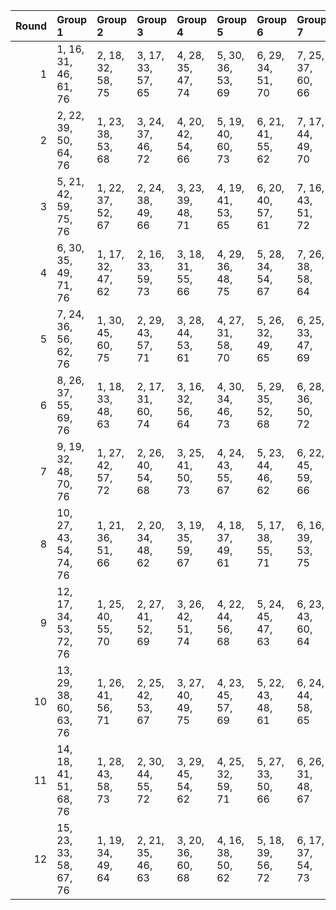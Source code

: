 |   Round | Group 1                | Group 2           | Group 3           | Group 4           | Group 5           | Group 6           | Group 7           | Group 8           | Group 9           | Group 10           | Group 11           | Group 12           | Group 13           | Group 14           | Group 15           |
|--------:|:-----------------------|:------------------|:------------------|:------------------|:------------------|:------------------|:------------------|:------------------|:------------------|:-------------------|:-------------------|:-------------------|:-------------------|:-------------------|:-------------------|
|       1 | 1, 16, 31, 46, 61, 76  | 2, 18, 32, 58, 75 | 3, 17, 33, 57, 65 | 4, 28, 35, 47, 74 | 5, 30, 36, 53, 69 | 6, 29, 34, 51, 70 | 7, 25, 37, 60, 66 | 8, 27, 38, 56, 67 | 9, 26, 39, 52, 62 | 10, 22, 41, 49, 72 | 11, 24, 42, 48, 73 | 12, 23, 40, 59, 63 | 13, 19, 43, 50, 68 | 14, 21, 44, 54, 71 | 15, 20, 45, 55, 64 |
|       2 | 2, 22, 39, 50, 64, 76  | 1, 23, 38, 53, 68 | 3, 24, 37, 46, 72 | 4, 20, 42, 54, 66 | 5, 19, 40, 60, 73 | 6, 21, 41, 55, 62 | 7, 17, 44, 49, 70 | 8, 16, 45, 48, 74 | 9, 18, 43, 59, 69 | 10, 29, 33, 56, 61 | 11, 28, 31, 52, 65 | 12, 30, 32, 51, 67 | 13, 26, 35, 57, 75 | 14, 25, 36, 58, 63 | 15, 27, 34, 47, 71 |
|       3 | 5, 21, 42, 59, 75, 76  | 1, 22, 37, 52, 67 | 2, 24, 38, 49, 66 | 3, 23, 39, 48, 71 | 4, 19, 41, 53, 65 | 6, 20, 40, 57, 61 | 7, 16, 43, 51, 72 | 8, 18, 44, 47, 73 | 9, 17, 45, 58, 68 | 10, 28, 32, 55, 63 | 11, 30, 33, 54, 64 | 12, 29, 31, 50, 69 | 13, 25, 34, 56, 74 | 14, 27, 35, 60, 62 | 15, 26, 36, 46, 70 |
|       4 | 6, 30, 35, 49, 71, 76  | 1, 17, 32, 47, 62 | 2, 16, 33, 59, 73 | 3, 18, 31, 55, 66 | 4, 29, 36, 48, 75 | 5, 28, 34, 54, 67 | 7, 26, 38, 58, 64 | 8, 25, 39, 57, 68 | 9, 27, 37, 53, 63 | 10, 23, 42, 50, 70 | 11, 22, 40, 46, 74 | 12, 24, 41, 60, 61 | 13, 20, 44, 51, 69 | 14, 19, 45, 52, 72 | 15, 21, 43, 56, 65 |
|       5 | 7, 24, 36, 56, 62, 76  | 1, 30, 45, 60, 75 | 2, 29, 43, 57, 71 | 3, 28, 44, 53, 61 | 4, 27, 31, 58, 70 | 5, 26, 32, 49, 65 | 6, 25, 33, 47, 69 | 8, 23, 34, 52, 66 | 9, 22, 35, 51, 73 | 10, 21, 37, 48, 68 | 11, 20, 38, 59, 72 | 12, 19, 39, 55, 74 | 13, 18, 42, 46, 64 | 14, 17, 40, 50, 67 | 15, 16, 41, 54, 63 |
|       6 | 8, 26, 37, 55, 69, 76  | 1, 18, 33, 48, 63 | 2, 17, 31, 60, 74 | 3, 16, 32, 56, 64 | 4, 30, 34, 46, 73 | 5, 29, 35, 52, 68 | 6, 28, 36, 50, 72 | 7, 27, 39, 59, 65 | 9, 25, 38, 54, 61 | 10, 24, 40, 51, 71 | 11, 23, 41, 47, 75 | 12, 22, 42, 58, 62 | 13, 21, 45, 49, 67 | 14, 20, 43, 53, 70 | 15, 19, 44, 57, 66 |
|       7 | 9, 19, 32, 48, 70, 76  | 1, 27, 42, 57, 72 | 2, 26, 40, 54, 68 | 3, 25, 41, 50, 73 | 4, 24, 43, 55, 67 | 5, 23, 44, 46, 62 | 6, 22, 45, 59, 66 | 7, 21, 33, 53, 74 | 8, 20, 31, 49, 63 | 10, 18, 34, 60, 65 | 11, 17, 35, 56, 69 | 12, 16, 36, 52, 71 | 13, 30, 39, 58, 61 | 14, 29, 37, 47, 64 | 15, 28, 38, 51, 75 |
|       8 | 10, 27, 43, 54, 74, 76 | 1, 21, 36, 51, 66 | 2, 20, 34, 48, 62 | 3, 19, 35, 59, 67 | 4, 18, 37, 49, 61 | 5, 17, 38, 55, 71 | 6, 16, 39, 53, 75 | 7, 30, 42, 47, 68 | 8, 29, 40, 58, 72 | 9, 28, 41, 57, 64  | 11, 26, 44, 50, 63 | 12, 25, 45, 46, 65 | 13, 24, 33, 52, 70 | 14, 23, 31, 56, 73 | 15, 22, 32, 60, 69 |
|       9 | 12, 17, 34, 53, 72, 76 | 1, 25, 40, 55, 70 | 2, 27, 41, 52, 69 | 3, 26, 42, 51, 74 | 4, 22, 44, 56, 68 | 5, 24, 45, 47, 63 | 6, 23, 43, 60, 64 | 7, 19, 31, 54, 75 | 8, 21, 32, 50, 61 | 9, 20, 33, 46, 71  | 10, 16, 35, 58, 66 | 11, 18, 36, 57, 67 | 13, 28, 37, 59, 62 | 14, 30, 38, 48, 65 | 15, 29, 39, 49, 73 |
|      10 | 13, 29, 38, 60, 63, 76 | 1, 26, 41, 56, 71 | 2, 25, 42, 53, 67 | 3, 27, 40, 49, 75 | 4, 23, 45, 57, 69 | 5, 22, 43, 48, 61 | 6, 24, 44, 58, 65 | 7, 20, 32, 52, 73 | 8, 19, 33, 51, 62 | 9, 21, 31, 47, 72  | 10, 17, 36, 59, 64 | 11, 16, 34, 55, 68 | 12, 18, 35, 54, 70 | 14, 28, 39, 46, 66 | 15, 30, 37, 50, 74 |
|      11 | 14, 18, 41, 51, 68, 76 | 1, 28, 43, 58, 73 | 2, 30, 44, 55, 72 | 3, 29, 45, 54, 62 | 4, 25, 32, 59, 71 | 5, 27, 33, 50, 66 | 6, 26, 31, 48, 67 | 7, 22, 34, 57, 63 | 8, 24, 35, 53, 64 | 9, 23, 36, 49, 74  | 10, 19, 38, 46, 69 | 11, 21, 39, 60, 70 | 12, 20, 37, 56, 75 | 13, 16, 40, 47, 65 | 15, 17, 42, 52, 61 |
|      12 | 15, 23, 33, 58, 67, 76 | 1, 19, 34, 49, 64 | 2, 21, 35, 46, 63 | 3, 20, 36, 60, 68 | 4, 16, 38, 50, 62 | 5, 18, 39, 56, 72 | 6, 17, 37, 54, 73 | 7, 28, 40, 48, 69 | 8, 30, 41, 59, 70 | 9, 29, 42, 55, 65  | 10, 25, 44, 52, 75 | 11, 27, 45, 51, 61 | 12, 26, 43, 47, 66 | 13, 22, 31, 53, 71 | 14, 24, 32, 57, 74 |